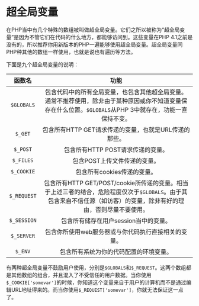 # 超全局变量

在PHP当中有几个特殊的数组被叫做超全局变量。它们之所以被称为“超全局变量”是因为不管它们在代码的什么地方，都能够访问到。这些变量在PHP 4.1之前是没有的，所以推荐你用新版本的PHP一遍能够使用超全局变量。超全局变量同PHP种其他的数组一样使用，也就是说也有遍历等方法。

下面是九个超全局变量的说明：

|函数名|功能|
|:-:|:-:|
|`$GLOBALS`|包含代码中的所有全局变量，也包含其他超全局变量。通常不推荐使用，除非由于某种原因或你不知道变量保存在什么位置。`$GLOBALS`从PHP 3中就存在，功能一直保持不变。|
|`$_GET`|包含所有HTTP GET请求传递的变量，也就是URL传递的那些。|
|`$_POST`|包含所有HTTP POST请求传递的变量。|
|`$_FILES`|包含POST上传文件传递的变量。|
|`$_COOKIE`|包含所有cookies传递的变量。|
|`$_REQUEST`|包含所有HTTP GET/POST/cookie所传递的变量。相当于上述三者的结合，危险程度仅次于`$GLOBALS`。由于其包含来自不信任源（如访客）的变量，除非有好的理由，否则尽量不要使用。|
|`$_SESSION`|包含所有储存在用户session当中的变量。|
|`$_SERVER`|包含你所使用web服务器或与你代码执行直接相关的变量。|
|`$_ENV`|包含所有系统为你的代码配置的环境变量。|

有两种超全局变量不鼓励用户使用，分别是`$GLOBALS`和`$_REQUEST`。这两个数组都是其他数组的组合，并且混入了不受信任的用户数据。当你使用`$_COOKIE['somevar']`的时候，你知道这个变量来自于用户的计算机而不是通过编辑URL地址得来的。而当你使用`$_REQUEST['somevar']`，你就无法保证这一点了。
